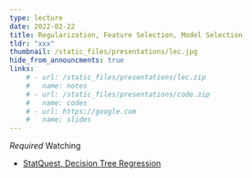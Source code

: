 ```yaml
---
type: lecture
date: 2022-02-22
title: Regularization, Feature Selection, Model Selection
tldr: "xxx"
thumbnail: /static_files/presentations/lec.jpg
hide_from_announcments: true
links: 
    # - url: /static_files/presentations/lec.zip
    #   name: notes
    # - url: /static_files/presentations/code.zip
    #   name: codes
    # - url: https://google.com
    #   name: slides
---
```

*Required* Watching
- [StatQuest, Decision Tree Regression](https://www.youtube.com/channel/UCtYLUTtgS3k1Fg4y5tAhLbw)

